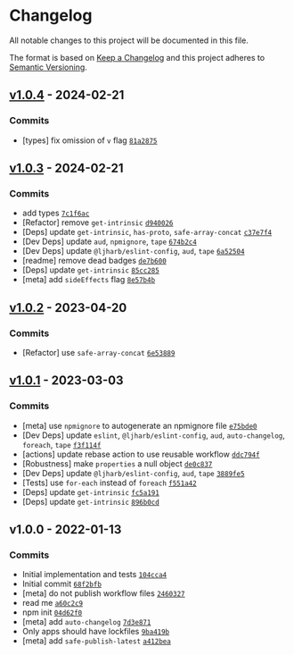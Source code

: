 # Changelog

All notable changes to this project will be documented in this file.

The format is based on [Keep a Changelog](https://keepachangelog.com/en/1.0.0/)
and this project adheres to [Semantic Versioning](https://semver.org/spec/v2.0.0.html).

## [v1.0.4](https://github.com/inspect-js/available-regexp-flags/compare/v1.0.3...v1.0.4) - 2024-02-21

### Commits

- [types] fix omission of `v` flag [`81a2875`](https://github.com/inspect-js/available-regexp-flags/commit/81a2875080f67cd3f29512f7f49fd0f643ea0e50)

## [v1.0.3](https://github.com/inspect-js/available-regexp-flags/compare/v1.0.2...v1.0.3) - 2024-02-21

### Commits

- add types [`7c1f6ac`](https://github.com/inspect-js/available-regexp-flags/commit/7c1f6ac3c13be3bed2621ac26b0180356e371073)
- [Refactor] remove `get-intrinsic` [`d940026`](https://github.com/inspect-js/available-regexp-flags/commit/d940026e8432556a269906f54b60bcf501fdd22f)
- [Deps] update `get-intrinsic`, `has-proto`, `safe-array-concat` [`c37e7f4`](https://github.com/inspect-js/available-regexp-flags/commit/c37e7f4f82ff4d51d8a3e771e828329d5eeac44c)
- [Dev Deps] update `aud`, `npmignore`, `tape` [`674b2c4`](https://github.com/inspect-js/available-regexp-flags/commit/674b2c42481f056bc0a3931c33c8352330c513a5)
- [Dev Deps] update `@ljharb/eslint-config`, `aud`, `tape` [`6a52504`](https://github.com/inspect-js/available-regexp-flags/commit/6a52504820f8215374339d546b892850365ca439)
- [readme] remove dead badges [`de7b600`](https://github.com/inspect-js/available-regexp-flags/commit/de7b6006d32fc6d773ba6b9b18b47c2889cb193c)
- [Deps] update `get-intrinsic` [`85cc285`](https://github.com/inspect-js/available-regexp-flags/commit/85cc2854292c0ef72d743ce5bf90da8c3530b230)
- [meta] add `sideEffects` flag [`8e57b4b`](https://github.com/inspect-js/available-regexp-flags/commit/8e57b4b3699c68a66b568769121e5a629df2348a)

## [v1.0.2](https://github.com/inspect-js/available-regexp-flags/compare/v1.0.1...v1.0.2) - 2023-04-20

### Commits

- [Refactor] use `safe-array-concat` [`6e53889`](https://github.com/inspect-js/available-regexp-flags/commit/6e538898849f15848782d90b7057a7d31ca5fffa)

## [v1.0.1](https://github.com/inspect-js/available-regexp-flags/compare/v1.0.0...v1.0.1) - 2023-03-03

### Commits

- [meta] use `npmignore` to autogenerate an npmignore file [`e75bde0`](https://github.com/inspect-js/available-regexp-flags/commit/e75bde0313db00c4f0a7fc5536842556124bee27)
- [Dev Deps] update `eslint`, `@ljharb/eslint-config`, `aud`, `auto-changelog`, `foreach`, `tape` [`f3f114f`](https://github.com/inspect-js/available-regexp-flags/commit/f3f114fb0776cbaefc9d82f830ede4cb4fed84f6)
- [actions] update rebase action to use reusable workflow [`ddc794f`](https://github.com/inspect-js/available-regexp-flags/commit/ddc794faf2054e0c44740d83bd4ae2ae3375795b)
- [Robustness] make `properties` a null object [`de0c837`](https://github.com/inspect-js/available-regexp-flags/commit/de0c837ac649d3aa70de5cab8639ec2a19d11380)
- [Dev Deps] update `@ljharb/eslint-config`, `aud`, `tape` [`3889fe5`](https://github.com/inspect-js/available-regexp-flags/commit/3889fe5309a9c3d3d82b8f248f72a70eb3fc5d30)
- [Tests] use `for-each` instead of `foreach` [`f551a42`](https://github.com/inspect-js/available-regexp-flags/commit/f551a42ff76291fdcf555cf6bb6c3f3a6bbc3b19)
- [Deps] update `get-intrinsic` [`fc5a191`](https://github.com/inspect-js/available-regexp-flags/commit/fc5a19161cee3c3be9ff5b9ec23c717a14d56f69)
- [Deps] update `get-intrinsic` [`896b0cd`](https://github.com/inspect-js/available-regexp-flags/commit/896b0cd0ee15963ef3f983d034e93e3bb3232b81)

## v1.0.0 - 2022-01-13

### Commits

- Initial implementation and tests [`104cca4`](https://github.com/inspect-js/available-regexp-flags/commit/104cca4bd0de020defe37cb9a172f28bf046f859)
- Initial commit [`68f2bfb`](https://github.com/inspect-js/available-regexp-flags/commit/68f2bfb9b5935c2695944fca7fc9d3f116515754)
- [meta] do not publish workflow files [`2460327`](https://github.com/inspect-js/available-regexp-flags/commit/24603274e87f902369f89c202fd3ae93094bb02a)
- read me [`a60c2c9`](https://github.com/inspect-js/available-regexp-flags/commit/a60c2c9fcdb25ac7087e658296e2da6784dd8435)
- npm init [`04d62f0`](https://github.com/inspect-js/available-regexp-flags/commit/04d62f03dd5b12239b9487899d6fc28da2e69b59)
- [meta] add `auto-changelog` [`7d3e871`](https://github.com/inspect-js/available-regexp-flags/commit/7d3e871ebf6d6f3e93a83e84603c8a340928cd4a)
- Only apps should have lockfiles [`9ba419b`](https://github.com/inspect-js/available-regexp-flags/commit/9ba419b3fd3945911b85800a3285dc5983f74f43)
- [meta] add `safe-publish-latest` [`a412bea`](https://github.com/inspect-js/available-regexp-flags/commit/a412bea2d01853e494be9a52ca6fdbb96c60b72c)
